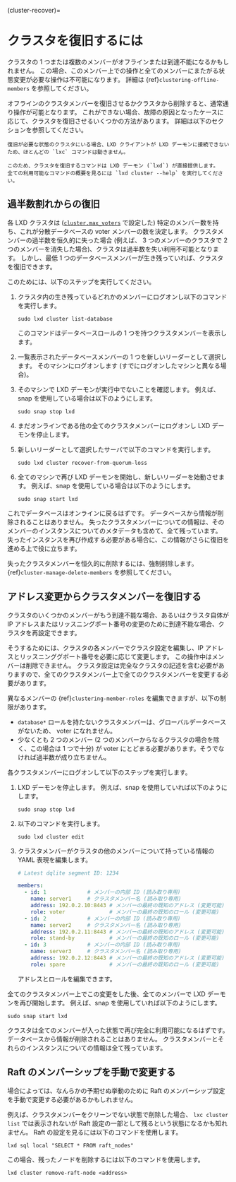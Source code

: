 (cluster-recover)=
# クラスタを復旧するには

クラスタの 1 つまたは複数のメンバーがオフラインまたは到達不能になるかもしれません。
この場合、このメンバー上での操作と全てのメンバーにまたがる状態変更が必要な操作は不可能になります。
詳細は {ref}`clustering-offline-members` を参照してください。

オフラインのクラスタメンバーを復旧させるかクラスタから削除すると、通常通り操作が可能となります。
これができない場合、故障の原因となったケースに応じて、クラスタを復旧させるいくつかの方法があります。
詳細は以下のセクションを参照してください。

```{note}
復旧が必要な状態のクラスタにいる場合、LXD クライアントが LXD デーモンに接続できないため、ほとんどの `lxc` コマンドは動きません。

このため、クラスタを復旧するコマンドは LXD デーモン (`lxd`) が直接提供します。
全ての利用可能なコマンドの概要を見るには `lxd cluster --help` を実行してください。
```

## 過半数割れからの復旧

各 LXD クラスタは ([`cluster.max_voters`](server) で設定した) 特定のメンバー数を持ち、これが分散データベースの voter メンバーの数を決定します。
クラスタメンバーの過半数を恒久的に失った場合 (例えば、 3 つのメンバーのクラスタで 2 つのメンバーを消失した場合)、クラスタは過半数を失い利用不可能となります。
しかし、最低 1 つのデータベースメンバーが生き残っていれば、クラスタを復旧できます。

このためには、以下のステップを実行してください。

1. クラスタ内の生き残っているどれかのメンバーにログオンし以下のコマンドを実行します。

       sudo lxd cluster list-database

   このコマンドはデータベースロールの 1 つを持つクラスタメンバーを表示します。
1. 一覧表示されたデータベースメンバーの 1 つを新しいリーダーとして選択します。
   そのマシンにログオンします (すでにログオンしたマシンと異なる場合)。
1. そのマシンで LXD デーモンが実行中でないことを確認します。
   例えば、snap を使用している場合は以下のようにします。

       sudo snap stop lxd

1. まだオンラインである他の全てのクラスタメンバーにログオンし LXD デーモンを停止します。
1. 新しいリーダーとして選択したサーバで以下のコマンドを実行します。

       sudo lxd cluster recover-from-quorum-loss

1. 全てのマシンで再び LXD デーモンを開始し、新しいリーダーを始動させます。
   例えば、snap を使用している場合は以下のようにします。

       sudo snap start lxd

これでデータベースはオンラインに戻るはずです。
データベースから情報が削除されることはありません。
失ったクラスタメンバーについての情報は、そのメンバーのインスタンスについてのメタデータも含めて、全て残っています。
失ったインスタンスを再び作成する必要がある場合に、この情報がさらに復旧を進める上で役に立ちます。

失ったクラスタメンバーを恒久的に削除するには、強制削除します。
{ref}`cluster-manage-delete-members` を参照してください。

## アドレス変更からクラスタメンバーを復旧する

クラスタのいくつかのメンバーがもう到達不能な場合、あるいはクラスタ自体が IP アドレスまたはリッスニングポート番号の変更のために到達不能な場合、クラスタを再設定できます。

そうするためには、クラスタの各メンバーでクラスタ設定を編集し、IP アドレスとリッスニンググポート番号を必要に応じて変更します。
この操作中はメンバーは削除できません。
クラスタ設定は完全なクラスタの記述を含む必要がありますので、全てのクラスタメンバー上で全てのクラスタメンバーを変更する必要があります。

異なるメンバーの {ref}`clustering-member-roles` を編集できますが、以下の制限があります。

- `database*` ロールを持たないクラスタメンバーは、グローバルデータベースがないため、 voter になれません。
- 少なくとも 2 つのメンバー (2 つのメンバーからなるクラスタの場合を除く、この場合は 1 つで十分) が voter にとどまる必要があります。そうでなければ過半数が成り立ちません。

各クラスタメンバーにログオンして以下のステップを実行します。

1. LXD デーモンを停止します。
   例えば、snap を使用していれば以下のようにします。

       sudo snap stop lxd

1. 以下のコマンドを実行します。

       sudo lxd cluster edit

1. クラスタメンバーがクラスタの他のメンバーについて持っている情報の YAML 表現を編集します。

   ```yaml
   # Latest dqlite segment ID: 1234

   members:
     - id: 1             # メンバーの内部 ID (読み取り専用)
       name: server1     # クラスタメンバー名 (読み取り専用)
       address: 192.0.2.10:8443 # メンバーの最終の既知のアドレス (変更可能)
       role: voter              # メンバーの最終の既知のロール (変更可能)
     - id: 2             # メンバーの内部 ID (読み取り専用)
       name: server2     # クラスタメンバー名 (読み取り専用)
       address: 192.0.2.11:8443 # メンバーの最終の既知のアドレス (変更可能)
       role: stand-by           # メンバーの最終の既知のロール (変更可能)
     - id: 3             # メンバーの内部 ID (読み取り専用)
       name: server3     # クラスタメンバー名 (読み取り専用)
       address: 192.0.2.12:8443 # メンバーの最終の既知のアドレス (変更可能)
       role: spare              # メンバーの最終の既知のロール (変更可能)
   ```

   アドレスとロールを編集できます。

全てのクラスタメンバー上でこの変更をした後、全てのメンバーで LXD デーモンを再び開始します。
例えば、snap を使用していれば以下のようにします。

    sudo snap start lxd

クラスタは全てのメンバーが入った状態で再び完全に利用可能になるはずです。
データベースから情報が削除されることはありません。
クラスタメンバーとそれらのインスタンスについての情報は全て残っています。

## Raft のメンバーシップを手動で変更する

場合によっては、なんらかの予期せぬ挙動のために Raft のメンバーシップ設定を手動で変更する必要があるかもしれません。

例えば、クラスタメンバーをクリーンでない状態で削除した場合、 `lxc cluster list` では表示されないが Raft 設定の一部として残るという状態になるかも知れません。
Raft の設定を見るには以下のコマンドを使用します。

    lxd sql local "SELECT * FROM raft_nodes"

この場合、残ったノードを削除するには以下のコマンドを使用します。

    lxd cluster remove-raft-node <address>
